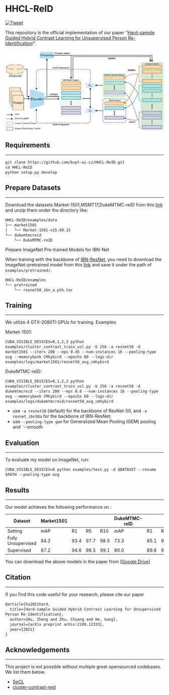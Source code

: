 # HHCL-ReID
[![Tweet](https://img.shields.io/twitter/url/http/shields.io.svg?style=social)](https://twitter.com/intent/tweet?text=Codes%20for%20Our%20Paper:%20"Hard-sample%20Guided%20Hybrid%20Contrast%20Learning%20for%20Unsupervised%20PersonRe-Identification"%20&url=https://github.com/bupt-ai-cz/HHCL-ReID) 

This repository is the official implementation of our paper "[Hard-sample Guided Hybrid Contrast Learning for Unsupervised Person Re-Identification](https://arxiv.org/abs/2109.12333)!".  

![framework_HCCL](img/framework_HCCL.jpg)

## Requirements

---

    git clone https://github.com/bupt-ai-cz/HHCL-ReID.git
    cd HHCL-ReID
    python setup.py develop

## Prepare Datasets

---

Download the datasets Market-1501,MSMT17,DukeMTMC-reID from this [link](https://drive.google.com/file/d/19oWiYGjTgouFMK_psZvH8ysDGQ1KUbk-/view?usp=sharing) and unzip them under the directory like:

    HHCL-ReID/examples/data
    ├── market1501
    │   └── Market-1501-v15.09.15
    └── dukemtmcreid
        └── DukeMTMC-reID

Prepare ImageNet Pre-trained Models for IBN-Net

When training with the backbone of [IBN-ResNet](https://arxiv.org/abs/1807.09441), you need to download the ImageNet-pretrained model from this [link](https://drive.google.com/drive/folders/1thS2B8UOSBi_cJX6zRy6YYRwz_nVFI_S) and save it under the path of `examples/pretrained/`.

```
HHCL-ReID/examples
└── pretrained
    └── resnet50_ibn_a.pth.tar
```

## Training

---

We utilize 4 GTX-2080TI GPUs for training. Examples:

Market-1501:

    CUDA_VISIBLE_DEVICES=0,1,2,3 python examples/cluster_contrast_train_usl.py -b 256 -a resnet50 -d market1501 --iters 200 --eps 0.45 --num-instances 16 --pooling-type avg --memorybank CMhybird --epochs 60 --logs-dir examples/logs/market1501/resnet50_avg_cmhybird
    

DukeMTMC-reID:

    
    CUDA_VISIBLE_DEVICES=0,1,2,3 python examples/cluster_contrast_train_usl.py -b 256 -a resnet50 -d dukemtmcreid --iters 200 --eps 0.6 --num-instances 16 --pooling-type avg --memorybank CMhybird --epochs 60 --logs-dir examples/logs/dukemtmcreid/resnet50_avg_cmhybird

- use `-a resnet50` (default) for the backbone of ResNet-50, and `-a resnet_ibn50a` for the backbone of IBN-ResNet;
- use `--pooling-type gem` for Generalized Mean Pooling (GEM) pooling and `--smooth 

## Evaluation

---

To evaluate my model on ImageNet, run:

    CUDA_VISIBLE_DEVICES=0 python examples/test.py -d $DATASET --resume $PATH --pooling-type avg

## Results

---

Our model achieves the following performance on :

| Dataset            | Market1501 |      |      |      | DukeMTMC-reID |      |      |      |
| ------------------ | ---------- | ---- | ---- | ---- | ------------- | ---- | ---- | ---- |
| Setting            | mAP        | R1   | R5   | R10  | mAP           | R1   | R5   | R10  |
| Fully Unsupervised | 84.2       | 93.4 | 97.7 | 98.5 | 73.3          | 85.1 | 92.4 | 94.6 |
| Supervised         | 87.2       | 94.6 | 98.5 | 99.1 | 80.0          | 89.8 | 95.2 | 96.7 |

You can download the above models in the paper from [[Google Drive\]](https://drive.google.com/drive/folders/1ryx-fPGjrexwm9ZP9QO3Qk4SKzNqbaXw?usp=sharing) 

## Citation

---

If you find this code useful for your research, please cite our paper

```
@article{hu2021hard,
  title={Hard-sample Guided Hybrid Contrast Learning for Unsupervised Person Re-Identification},
  author={Hu, Zheng and Zhu, Chuang and He, Gang},
  journal={arXiv preprint arXiv:2109.12333},
  year={2021}
}
```

## Acknowledgements

---

This project is not possible without multiple great opensourced codebases. We list them below.

- [SpCL](https://github.com/yxgeee/SpCL)
- [cluster-contrast-reid](https://github.com/alibaba/cluster-contrast-reid)
